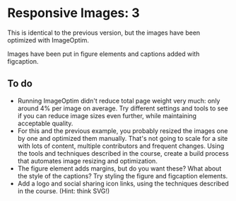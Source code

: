 # Responsive Images: 3 #

This is identical to the previous version, but the images have been optimized with ImageOptim.

Images have been put in figure elements and captions added with figcaption.

## To do ##
* Running ImageOptim didn't reduce total page weight very much: only around 4% per image on average. Try different settings and tools to see if you can reduce image sizes even further, while maintaining acceptable quality.
* For this and the previous example, you probably resized the images one by one and optimized them manually. That's not going to scale for a site with lots of content, multiple contributors and frequent changes. Using the tools and techniques described in the course, create a build process that automates image resizing and optimization.
* The figure element adds margins, but do you want these? What about the style of the captions? Try styling the figure and figcaption elements.
* Add a logo and social sharing icon links, using the techniques described in the course. (Hint: think SVG!)
